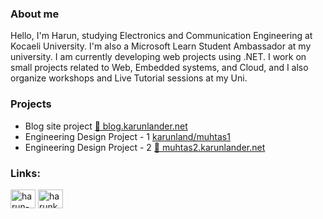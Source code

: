 ### About me
Hello, I'm Harun, studying Electronics and Communication Engineering at Kocaeli University. I'm also a Microsoft Learn Student Ambassador at my university. I am currently developing web projects using .NET. I work on small projects related to Web, Embedded systems, and Cloud, and I also organize workshops and Live Tutorial sessions at my Uni. 

### Projects
- Blog site project [ :red_circle: blog.karunlander.net](https://blog.karunlander.net)
- Engineering Design Project - 1 [karunland/muhtas1](https://github.com/karunland/muhtas1)
- Engineering Design Project - 2 [ :red_circle: muhtas2.karunlander.net](https://muhtas2.karunlander.net)
 
<h3 align="left">Links: </h3>
<p align="left">
 <a href="https://linkedin.com/in/harun-korkmaz" target="blank"><img align="center" src="https://raw.githubusercontent.com/rahuldkjain/github-profile-readme-generator/master/src/images/icons/Social/linked-in-alt.svg" alt="harun-korkmaz" height="30" width="40" /></a>
<a href="https://www.youtube.com/c/harunkorkmaz463" target="blank"><img align="center" src="https://raw.githubusercontent.com/rahuldkjain/github-profile-readme-generator/master/src/images/icons/Social/youtube.svg" alt="harunkorkmaz463" height="30" width="40" /></a>
</p>
